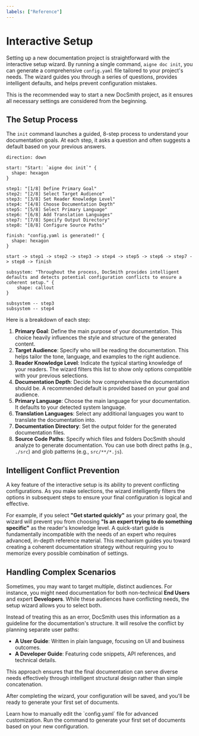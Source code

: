 ```yaml
---
labels: ["Reference"]
---
```


# Interactive Setup

Setting up a new documentation project is straightforward with the interactive setup wizard. By running a single command, `aigne doc init`, you can generate a comprehensive `config.yaml` file tailored to your project's needs. The wizard guides you through a series of questions, provides intelligent defaults, and helps prevent configuration mistakes.

This is the recommended way to start a new DocSmith project, as it ensures all necessary settings are considered from the beginning.

## The Setup Process

The `init` command launches a guided, 8-step process to understand your documentation goals. At each step, it asks a question and often suggests a default based on your previous answers.

```d2
direction: down

start: "Start: `aigne doc init`" {
  shape: hexagon
}

step1: "[1/8] Define Primary Goal"
step2: "[2/8] Select Target Audience"
step3: "[3/8] Set Reader Knowledge Level"
step4: "[4/8] Choose Documentation Depth"
step5: "[5/8] Select Primary Language"
step6: "[6/8] Add Translation Languages"
step7: "[7/8] Specify Output Directory"
step8: "[8/8] Configure Source Paths"

finish: "config.yaml is generated!" {
  shape: hexagon
}

start -> step1 -> step2 -> step3 -> step4 -> step5 -> step6 -> step7 -> step8 -> finish

subsystem: "Throughout the process, DocSmith provides intelligent defaults and detects potential configuration conflicts to ensure a coherent setup." {
    shape: callout
}

subsystem -- step3
subsystem -- step4
```

Here is a breakdown of each step:

1.  **Primary Goal**: Define the main purpose of your documentation. This choice heavily influences the style and structure of the generated content.
2.  **Target Audience**: Specify who will be reading the documentation. This helps tailor the tone, language, and examples to the right audience.
3.  **Reader Knowledge Level**: Indicate the typical starting knowledge of your readers. The wizard filters this list to show only options compatible with your previous selections.
4.  **Documentation Depth**: Decide how comprehensive the documentation should be. A recommended default is provided based on your goal and audience.
5.  **Primary Language**: Choose the main language for your documentation. It defaults to your detected system language.
6.  **Translation Languages**: Select any additional languages you want to translate the documentation into.
7.  **Documentation Directory**: Set the output folder for the generated documentation files.
8.  **Source Code Paths**: Specify which files and folders DocSmith should analyze to generate documentation. You can use both direct paths (e.g., `./src`) and glob patterns (e.g., `src/**/*.js`).

## Intelligent Conflict Prevention

A key feature of the interactive setup is its ability to prevent conflicting configurations. As you make selections, the wizard intelligently filters the options in subsequent steps to ensure your final configuration is logical and effective.

For example, if you select **"Get started quickly"** as your primary goal, the wizard will prevent you from choosing **"Is an expert trying to do something specific"** as the reader's knowledge level. A quick-start guide is fundamentally incompatible with the needs of an expert who requires advanced, in-depth reference material. This mechanism guides you toward creating a coherent documentation strategy without requiring you to memorize every possible combination of settings.

## Handling Complex Scenarios

Sometimes, you may want to target multiple, distinct audiences. For instance, you might need documentation for both non-technical **End Users** and expert **Developers**. While these audiences have conflicting needs, the setup wizard allows you to select both.

Instead of treating this as an error, DocSmith uses this information as a guideline for the documentation's structure. It will resolve the conflict by planning separate user paths:

*   **A User Guide**: Written in plain language, focusing on UI and business outcomes.
*   **A Developer Guide**: Featuring code snippets, API references, and technical details.

This approach ensures that the final documentation can serve diverse needs effectively through intelligent structural design rather than simple concatenation.

After completing the wizard, your configuration will be saved, and you'll be ready to generate your first set of documents.

<x-cards>
  <x-card data-title="Configuration Guide" data-icon="lucide:file-cog" data-href="/configuration">
    Learn how to manually edit the `config.yaml` file for advanced customization.
  </x-card>
  <x-card data-title="Generate Documentation" data-icon="lucide:play-circle" data-href="/features/generate-documentation">
    Run the command to generate your first set of documents based on your new configuration.
  </x-card>
</x-cards>